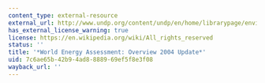 ```yaml
---
content_type: external-resource
external_url: http://www.undp.org/content/undp/en/home/librarypage/environment-energy/sustainable_energy/world_energy_assessmentoverview2004update.html
has_external_license_warning: true
license: https://en.wikipedia.org/wiki/All_rights_reserved
status: ''
title: '*World Energy Assessment: Overview 2004 Update*'
uid: 7c6ae65b-42b9-4ad8-8889-69ef5f8e3f08
wayback_url: ''
---
```

